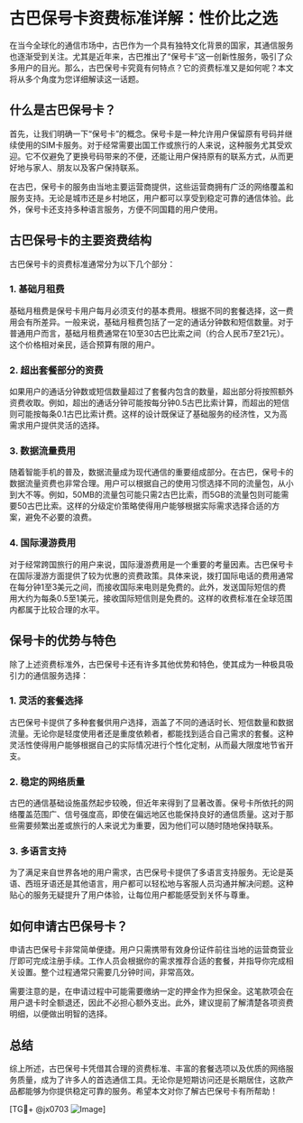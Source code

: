 # 古巴保号卡资费标准详解：性价比之选

在当今全球化的通信市场中，古巴作为一个具有独特文化背景的国家，其通信服务也逐渐受到关注。尤其是近年来，古巴推出了“保号卡”这一创新性服务，吸引了众多用户的目光。那么，古巴保号卡究竟有何特点？它的资费标准又是如何呢？本文将从多个角度为您详细解读这一话题。

## 什么是古巴保号卡？

首先，让我们明确一下“保号卡”的概念。保号卡是一种允许用户保留原有号码并继续使用的SIM卡服务。对于经常需要出国工作或旅行的人来说，这种服务尤其受欢迎。它不仅避免了更换号码带来的不便，还能让用户保持原有的联系方式，从而更好地与家人、朋友以及客户保持联系。

在古巴，保号卡的服务由当地主要运营商提供，这些运营商拥有广泛的网络覆盖和服务支持。无论是城市还是乡村地区，用户都可以享受到稳定可靠的通信体验。此外，保号卡还支持多种语言服务，方便不同国籍的用户使用。

## 古巴保号卡的主要资费结构

古巴保号卡的资费标准通常分为以下几个部分：

### 1. 基础月租费

基础月租费是保号卡用户每月必须支付的基本费用。根据不同的套餐选择，这一费用会有所差异。一般来说，基础月租费包括了一定的通话分钟数和短信数量。对于普通用户而言，基础月租费通常在10至30古巴比索之间（约合人民币7至21元）。这个价格相对亲民，适合预算有限的用户。

### 2. 超出套餐部分的资费

如果用户的通话分钟数或短信数量超过了套餐内包含的数量，超出部分将按照额外资费收取。例如，超出的通话分钟可能按每分钟0.5古巴比索计算，而超出的短信则可能按每条0.1古巴比索计费。这样的设计既保证了基础服务的经济性，又为高需求用户提供灵活的选择。

### 3. 数据流量费用

随着智能手机的普及，数据流量成为现代通信的重要组成部分。在古巴，保号卡的数据流量资费也非常合理。用户可以根据自己的使用习惯选择不同的流量包，从小到大不等。例如，50MB的流量包可能只需2古巴比索，而5GB的流量包则可能需要50古巴比索。这样的分级定价策略使得用户能够根据实际需求选择合适的方案，避免不必要的浪费。

### 4. 国际漫游费用

对于经常跨国旅行的用户来说，国际漫游费用是一个重要的考量因素。古巴保号卡在国际漫游方面提供了较为优惠的资费政策。具体来说，拨打国际电话的费用通常在每分钟1至3美元之间，而接收国际来电则是免费的。此外，发送国际短信的费用大约为每条0.5至1美元，接收国际短信则是免费的。这样的收费标准在全球范围内都属于比较合理的水平。

## 保号卡的优势与特色

除了上述资费标准外，古巴保号卡还有许多其他优势和特色，使其成为一种极具吸引力的通信服务选择：

### 1. 灵活的套餐选择

古巴保号卡提供了多种套餐供用户选择，涵盖了不同的通话时长、短信数量和数据流量。无论你是轻度使用者还是重度依赖者，都能找到适合自己需求的套餐。这种灵活性使得用户能够根据自己的实际情况进行个性化定制，从而最大限度地节省开支。

### 2. 稳定的网络质量

古巴的通信基础设施虽然起步较晚，但近年来得到了显著改善。保号卡所依托的网络覆盖范围广、信号强度高，即使在偏远地区也能保持良好的通信质量。这对于那些需要频繁出差或旅行的人来说尤为重要，因为他们可以随时随地保持联系。

### 3. 多语言支持

为了满足来自世界各地的用户需求，古巴保号卡提供了多语言支持服务。无论是英语、西班牙语还是其他语言，用户都可以轻松地与客服人员沟通并解决问题。这种贴心的服务无疑提升了用户体验，让每位用户都能感受到关怀与尊重。

## 如何申请古巴保号卡？

申请古巴保号卡非常简单便捷。用户只需携带有效身份证件前往当地的运营商营业厅即可完成注册手续。工作人员会根据你的需求推荐合适的套餐，并指导你完成相关设置。整个过程通常只需要几分钟时间，非常高效。

需要注意的是，在申请过程中可能需要缴纳一定的押金作为担保金。这笔款项会在用户退卡时全额退还，因此不必担心额外支出。此外，建议提前了解清楚各项资费明细，以便做出明智的选择。

## 总结

综上所述，古巴保号卡凭借其合理的资费标准、丰富的套餐选项以及优质的网络服务质量，成为了许多人的首选通信工具。无论你是短期访问还是长期居住，这款产品都能够为你提供稳定可靠的服务。希望本文对你了解古巴保号卡有所帮助！

[TG💪+ @jx0703 ![Image](https://github.com/user-attachments/assets/dbca1d08-cadb-493c-b0ec-ad6f7a83f270)]